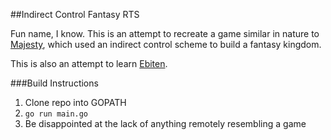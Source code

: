 ##Indirect Control Fantasy RTS

Fun name, I know. This is an attempt to recreate a game similar in nature to [Majesty](https://en.wikipedia.org/wiki/Majesty:_The_Fantasy_Kingdom_Sim), which used an indirect control scheme to build a fantasy kingdom.

This is also an attempt to learn [Ebiten](https://ebiten.org/).

###Build Instructions
1. Clone repo into GOPATH
2. `go run main.go`
3. Be disappointed at the lack of anything remotely resembling a game